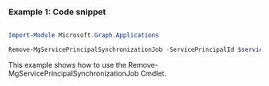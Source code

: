 ### Example 1: Code snippet

```powershell

Import-Module Microsoft.Graph.Applications

Remove-MgServicePrincipalSynchronizationJob -ServicePrincipalId $servicePrincipalId -SynchronizationJobId $synchronizationJobId

```
This example shows how to use the Remove-MgServicePrincipalSynchronizationJob Cmdlet.


